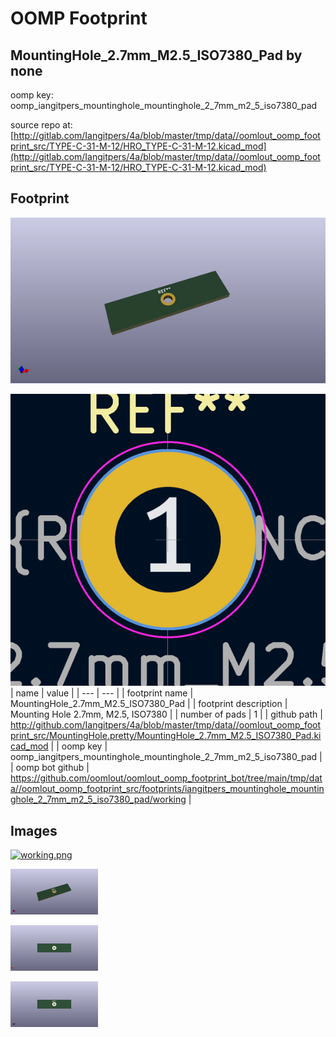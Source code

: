 # OOMP Footprint  
## MountingHole_2.7mm_M2.5_ISO7380_Pad  by none  
  
oomp key: oomp_iangitpers_mountinghole_mountinghole_2_7mm_m2_5_iso7380_pad  
  
source repo at: [http://gitlab.com/Iangitpers/4a/blob/master/tmp/data//oomlout_oomp_footprint_src/TYPE-C-31-M-12/HRO_TYPE-C-31-M-12.kicad_mod](http://gitlab.com/Iangitpers/4a/blob/master/tmp/data//oomlout_oomp_footprint_src/TYPE-C-31-M-12/HRO_TYPE-C-31-M-12.kicad_mod)  
## Footprint  
  
[![working_kicad_pcb_3d.png](working_kicad_pcb_3d_600.png)](working_kicad_pcb_3d.png)  
  
[![working.png](working_600.png)](working.png)  
| name | value | 
| --- | --- | 
| footprint name | MountingHole_2.7mm_M2.5_ISO7380_Pad | 
| footprint description | Mounting Hole 2.7mm, M2.5, ISO7380 | 
| number of pads | 1 | 
| github path | http://github.com/Iangitpers/4a/blob/master/tmp/data//oomlout_oomp_footprint_src/MountingHole.pretty/MountingHole_2.7mm_M2.5_ISO7380_Pad.kicad_mod | 
| oomp key | oomp_iangitpers_mountinghole_mountinghole_2_7mm_m2_5_iso7380_pad | 
| oomp bot github | https://github.com/oomlout/oomlout_oomp_footprint_bot/tree/main/tmp/data//oomlout_oomp_footprint_src/footprints/iangitpers_mountinghole_mountinghole_2_7mm_m2_5_iso7380_pad/working | 
## Images  
  
[![working.png](working_140.png)](working.png)  
  
[![working_kicad_pcb_3d.png](working_kicad_pcb_3d_140.png)](working_kicad_pcb_3d.png)  
  
[![working_kicad_pcb_3d_back.png](working_kicad_pcb_3d_back_140.png)](working_kicad_pcb_3d_back.png)  
  
[![working_kicad_pcb_3d_front.png](working_kicad_pcb_3d_front_140.png)](working_kicad_pcb_3d_front.png)  
